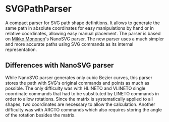 # SVGPathParser
A compact parser for SVG path shape definitions. It allows to generate the same path in absolute coordinates for easy manipulations by hand or in relative coordinates, allowing easy manual placement. The parser is based on [Mikko Mononen](https://github.com/memononen)'s NanoSVG parser. The new parser uses a much simpler and more accurate paths using SVG commands as its internal representation. 

## Differences with NanoSVG parser
While NanoSVG parser generates only cubic Bezier curves, this parser stores the path with SVG's original commands and points as much as possible. The only difficulty was with HLINETO and VLINETO single coordinate commands that had to be substituted by LINETO commands in order to allow rotations. Since the matrix is systematically applied to all shapes, two coordinates are necessary to allow the calculation. Another difficulty was with ARCTO commands which also requires storing the angle of the rotation besides the matrix.

